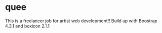 # quee
This is a freelancer job for artist web development!!
Build up with Boostrap 4.3.1 and boxicon 2.1.1
